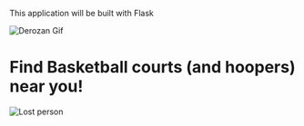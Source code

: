 This application will be built with Flask

![Derozan Gif](https://www.gifcen.com/wp-content/uploads/2021/08/basketball-gif-6.gif)

# Find Basketball courts (and hoopers) near you!
![Lost person](https://media1.tenor.com/images/cd6ce135eba826fc370b1c68c5642d3f/tenor.gif?itemid=15716893)